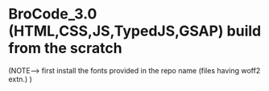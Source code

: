 # BroCode_3.0 (HTML,CSS,JS,TypedJS,GSAP) build from the scratch 
(NOTE--> first install the fonts provided in the repo name (files having woff2 extn.) )
